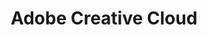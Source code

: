 ---
tags: techstack
title: Adobe Creative Cloud
experience: 75
description: While this stat mainly focuses on Adobe Photoshop I also have experience in Premiere Pro and After Effects
---